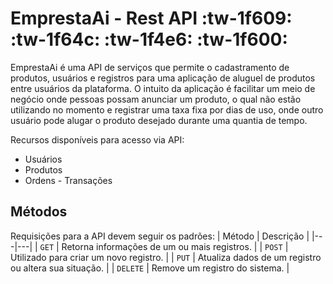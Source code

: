 # EmprestaAi - Rest API :tw-1f609: :tw-1f64c: :tw-1f4e6: :tw-1f600:

EmprestaAi é uma API de serviços que permite o cadastramento de produtos, usuários e registros para uma aplicação de aluguel de produtos entre usuários da plataforma. O intuito da aplicação é facilitar um meio de negócio onde pessoas possam anunciar um produto, o qual não estão utilizando no momento e registrar uma taxa fixa por dias de uso, onde outro usuário pode alugar o produto desejado durante uma quantia de tempo.

Recursos disponíveis para acesso via API:

- Usuários
- Produtos
- Ordens - Transações

## Métodos

Requisições para a API devem seguir os padrões:
| Método | Descrição |
|---|---|
| `GET` | Retorna informações de um ou mais registros. |
| `POST` | Utilizado para criar um novo registro. |
| `PUT` | Atualiza dados de um registro ou altera sua situação. |
| `DELETE` | Remove um registro do sistema. |
